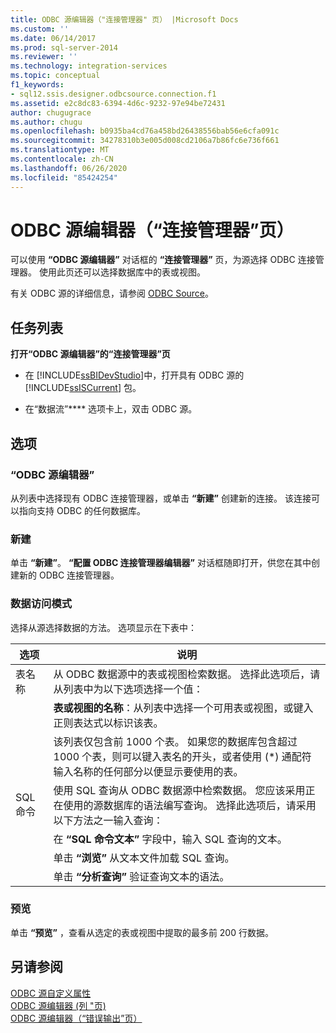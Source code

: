 ```yaml
---
title: ODBC 源编辑器（"连接管理器" 页） |Microsoft Docs
ms.custom: ''
ms.date: 06/14/2017
ms.prod: sql-server-2014
ms.reviewer: ''
ms.technology: integration-services
ms.topic: conceptual
f1_keywords:
- sql12.ssis.designer.odbcsource.connection.f1
ms.assetid: e2c8dc83-6394-4d6c-9232-97e94be72431
author: chugugrace
ms.author: chugu
ms.openlocfilehash: b0935ba4cd76a458bd26438556bab56e6cfa091c
ms.sourcegitcommit: 34278310b3e005d008cd2106a7b86fc6e736f661
ms.translationtype: MT
ms.contentlocale: zh-CN
ms.lasthandoff: 06/26/2020
ms.locfileid: "85424254"
---
```

# <a name="odbc-source-editor-connection-manager-page"></a>ODBC 源编辑器（“连接管理器”页）
  可以使用 **“ODBC 源编辑器”** 对话框的 **“连接管理器”** 页，为源选择 ODBC 连接管理器。 使用此页还可以选择数据库中的表或视图。  
  
 有关 ODBC 源的详细信息，请参阅 [ODBC Source](data-flow/odbc-source.md)。  
  
## <a name="task-list"></a>任务列表  
 **打开“ODBC 源编辑器”的“连接管理器”页**  
  
-   在 [!INCLUDE[ssBIDevStudio](../includes/ssbidevstudio-md.md)]中，打开具有 ODBC 源的 [!INCLUDE[ssISCurrent](../includes/ssiscurrent-md.md)] 包。  
  
-   在“数据流”**** 选项卡上，双击 ODBC 源。  
  
## <a name="options"></a>选项  
  
### <a name="connection-manager"></a>“ODBC 源编辑器”  
 从列表中选择现有 ODBC 连接管理器，或单击 **“新建”** 创建新的连接。 该连接可以指向支持 ODBC 的任何数据库。  
  
### <a name="new"></a>新建  
 单击 **“新建”**。 **“配置 ODBC 连接管理器编辑器”** 对话框随即打开，供您在其中创建新的 ODBC 连接管理器。  
  
### <a name="data-access-mode"></a>数据访问模式  
 选择从源选择数据的方法。 选项显示在下表中：  
  
|选项|说明|  
|------------|-----------------|  
|表名称|从 ODBC 数据源中的表或视图检索数据。 选择此选项后，请从列表中为以下选项选择一个值：|  
||**表或视图的名称**：从列表中选择一个可用表或视图，或键入正则表达式以标识该表。|  
||该列表仅包含前 1000 个表。 如果您的数据库包含超过 1000 个表，则可以键入表名的开头，或者使用 (*) 通配符输入名称的任何部分以便显示要使用的表。|  
|SQL 命令|使用 SQL 查询从 ODBC 数据源中检索数据。 您应该采用正在使用的源数据库的语法编写查询。 选择此选项后，请采用以下方法之一输入查询：|  
||在 **“SQL 命令文本”** 字段中，输入 SQL 查询的文本。|  
||单击 **“浏览”** 从文本文件加载 SQL 查询。|  
||单击 **“分析查询”** 验证查询文本的语法。|  
  
### <a name="preview"></a>预览  
 单击 **“预览”** ，查看从选定的表或视图中提取的最多前 200 行数据。  
  
## <a name="see-also"></a>另请参阅  
 [ODBC 源自定义属性](data-flow/odbc-source-custom-properties.md)   
 [ODBC 源编辑器 &#40;列 "页&#41;](../../2014/integration-services/odbc-source-editor-columns-page.md)   
 [ODBC 源编辑器（“错误输出”页）](../../2014/integration-services/odbc-source-editor-error-output-page.md)  
  
  
